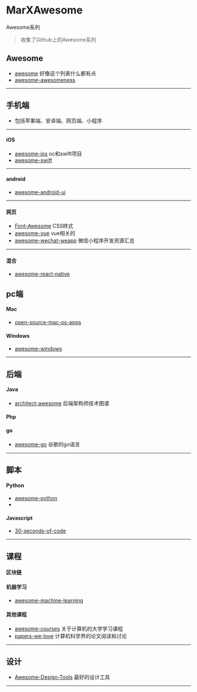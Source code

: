# MarXAwesome
Awesome系列
> 收集了Github上的Awesome系列 

## Awesome
- [awesome](https://github.com/sindresorhus/awesome) 好像这个列表什么都有点
- [awesome-awesomeness](https://github.com/bayandin/awesome-awesomeness)





----
## 手机端
- 包括苹果端、安卓端、网页端、小程序

----
#### iOS
- [awesome-ios](https://github.com/vsouza/awesome-ios) oc和swift项目
- [awesome-swift](https://github.com/matteocrippa/awesome-swift)

----
#### android
- [awesome-android-ui](https://github.com/wasabeef/awesome-android-ui)

----
#### 网页
- [Font-Awesome](https://github.com/FortAwesome/Font-Awesome) CSS样式
- [awesome-vue](https://github.com/vuejs/awesome-vue) vue相关的
- [awesome-wechat-weapp](https://github.com/justjavac/awesome-wechat-weapp) 微信小程序开发资源汇总

----
#### 混合
- [awesome-react-native](https://github.com/jondot/awesome-react-native)






## pc端

#### Mac
- [open-source-mac-os-apps](https://github.com/serhii-londar/open-source-mac-os-apps)

#### Windows
- [awesome-windows](https://github.com/Awesome-Windows/Awesome)









----
## 后端

#### Java
- [architect-awesome](https://github.com/xingshaocheng/architect-awesome) 后端架构师技术图谱

#### Php

#### go
- [awesome-go](https://github.com/avelino/awesome-go) 谷歌的go语言











----
## 脚本

#### Python
- [awesome-python](https://github.com/vinta/awesome-python)
- 

#### Javascript
- [30-seconds-of-code](https://github.com/30-seconds/30-seconds-of-code)







----
## 课程

#### 区块链

#### 机器学习
- [awesome-machine-learning](https://github.com/josephmisiti/awesome-machine-learning)

#### 其他课程
- [awesome-courses](https://github.com/prakhar1989/awesome-courses) 关于计算机的大学学习课程
- [papers-we-love](https://github.com/papers-we-love/papers-we-love) 计算机科学界的论文阅读和讨论

----
## 设计
- [Awesome-Design-Tools](https://github.com/LisaDziuba/Awesome-Design-Tools) 最好的设计工具

----
